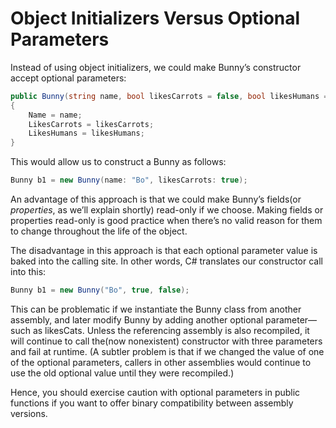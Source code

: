 # Object Initializers Versus Optional Parameters

Instead of using object initializers, we could make Bunny’s constructor accept optional parameters:

```csharp
public Bunny(string name, bool likesCarrots = false, bool likesHumans = false)
{
    Name = name;
    LikesCarrots = likesCarrots;
    LikesHumans = likesHumans;
}
```

This would allow us to construct a Bunny as follows:

```csharp
Bunny b1 = new Bunny(name: "Bo", likesCarrots: true);
```

An advantage of this approach is that we could make Bunny’s fields(or _properties_, as we’ll explain shortly) read-only if we choose. Making fields or properties read-only is good practice when there’s no valid reason for them to change throughout the life of the object.

The disadvantage in this approach is that each optional parameter value is baked into the calling site. In other words, C# translates our constructor call into this:

```csharp
Bunny b1 = new Bunny("Bo", true, false);
```

This can be problematic if we instantiate the Bunny class from another assembly, and later modify Bunny by adding another optional parameter—such as likesCats. Unless the referencing assembly is also recompiled, it will continue to call the(now nonexistent) constructor with three parameters and fail at runtime. (A subtler problem is that if we changed the value of one of the optional parameters, callers in other assemblies would continue to use the old optional value until they were recompiled.)

Hence, you should exercise caution with optional parameters in public functions if you want to offer binary compatibility between assembly versions.
